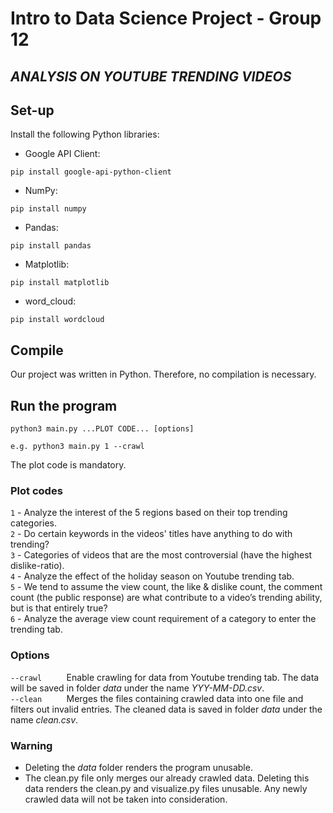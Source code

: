 # Intro to Data Science Project - Group 12
## _ANALYSIS ON YOUTUBE TRENDING VIDEOS_

## Set-up
Install the following Python libraries:
- Google API Client: 
```
pip install google-api-python-client
```
- NumPy:
```
pip install numpy
```
- Pandas:
```
pip install pandas
```
- Matplotlib:
```
pip install matplotlib
```
- word_cloud:
```
pip install wordcloud
```

## Compile

Our project was written in Python. Therefore, no compilation is necessary.

## Run the program

```
python3 main.py ...PLOT CODE... [options]

e.g. python3 main.py 1 --crawl
```
The plot code is mandatory.
### Plot codes
```1``` - Analyze the interest of the 5 regions based on their top trending categories.  
```2``` - Do certain keywords in the videos' titles have anything to do with trending?  
```3``` - Categories of videos that are the most controversial (have the highest dislike-ratio).  
```4``` - Analyze the effect of the holiday season on Youtube trending tab.  
```5``` - We tend to assume the view count, the like & dislike count, the comment count (the public response) are what contribute to a video’s trending ability, but is that entirely true?  
```6``` - Analyze the average view count requirement of a category to enter the trending tab.
### Options
```--crawl```
&nbsp;&nbsp;&nbsp;&nbsp;&nbsp;&nbsp;&nbsp;&nbsp; Enable crawling for data from Youtube trending tab. The data will be saved in folder *data* under the name *YYY-MM-DD.csv*.  
```--clean```
&nbsp;&nbsp;&nbsp;&nbsp;&nbsp;&nbsp;&nbsp;&nbsp; Merges the files containing crawled data into one file and filters out invalid entries. The cleaned data is saved in folder *data* under the name *clean.csv*.

### Warning
- Deleting the *data* folder renders the program unusable.
- The clean.py file only merges our already crawled data. Deleting this data renders the clean.py and visualize.py files unusable. Any newly crawled data will not be taken into consideration.
